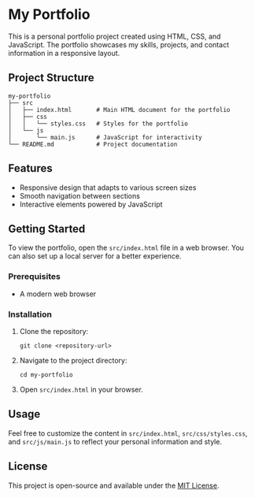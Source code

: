 # My Portfolio

This is a personal portfolio project created using HTML, CSS, and JavaScript. The portfolio showcases my skills, projects, and contact information in a responsive layout.

## Project Structure

```
my-portfolio
├── src
│   ├── index.html       # Main HTML document for the portfolio
│   ├── css
│   │   └── styles.css   # Styles for the portfolio
│   └── js
│       └── main.js      # JavaScript for interactivity
└── README.md            # Project documentation
```

## Features

- Responsive design that adapts to various screen sizes
- Smooth navigation between sections
- Interactive elements powered by JavaScript

## Getting Started

To view the portfolio, open the `src/index.html` file in a web browser. You can also set up a local server for a better experience.

### Prerequisites

- A modern web browser

### Installation

1. Clone the repository:
   ```
   git clone <repository-url>
   ```
2. Navigate to the project directory:
   ```
   cd my-portfolio
   ```
3. Open `src/index.html` in your browser.

## Usage

Feel free to customize the content in `src/index.html`, `src/css/styles.css`, and `src/js/main.js` to reflect your personal information and style.

## License

This project is open-source and available under the [MIT License](LICENSE).